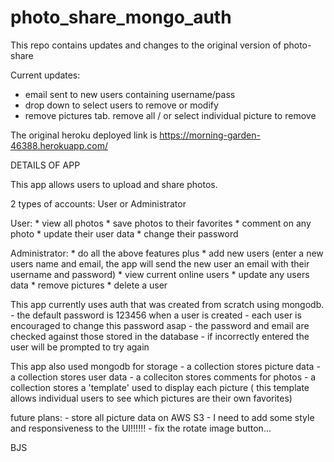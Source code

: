 # photo_share_mongo_auth
This repo contains updates and changes to the original version of photo-share

Current updates:
* email sent to new users containing username/pass
* drop down to select users to remove or modify
* remove pictures tab.  remove all / or select individual picture to remove


The original heroku deployed link is  https://morning-garden-46388.herokuapp.com/

DETAILS OF APP

This app allows users to upload and share photos.

2 types of accounts: User or Administrator

User:
    * view all photos
    * save photos to their favorites
    * comment on any photo
    * update their user data
    * change their password

Administrator:
    * do all the above features plus
    * add new users
        (enter a new users name and email, the app will send the new user an email with their username and password)
    * view current online users
    * update any users data
    * remove pictures
    * delete a user


This app currently uses auth that was created from scratch using mongodb.
    - the default password is 123456 when a user is created
    - each user is encouraged to change this password asap
    - the password and email are checked against those stored in the database 
        - if incorrectly entered the user will be prompted to try again

This app also used mongodb for storage
    - a collection stores picture data
    - a collection stores user data
    - a colleciton stores comments for photos
    - a collection stores a 'template' used to display each picture
        ( this template allows individual users to see which pictures are their own favorites)


future plans:
    - store all picture data on AWS S3
    - I need to add some style and responsiveness to the UI!!!!!!
    - fix the rotate image button...

BJS